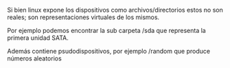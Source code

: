 Si bien linux expone los dispositivos como archivos/directorios estos no son reales; son representaciones virtuales de los mismos.

Por ejemplo podemos encontrar la sub carpeta /sda que representa la primera unidad SATA.

Además contiene psudodispositivos, por ejemplo /random que produce números aleatorios